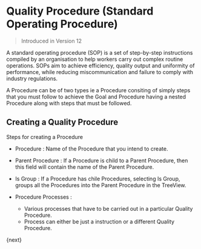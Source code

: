 <!-- add-breadcrumbs -->
# Quality Procedure (Standard Operating Procedure)

> Introduced in Version 12

 A standard operating procedure (SOP) is a set of step-by-step instructions compiled by an organisation to help workers carry out complex routine operations. SOPs aim to achieve efficiency, quality output and uniformity of performance, while reducing miscommunication and failure to comply with industry regulations.

 A Procedure can be of two types ie a Procedure consiting of simply steps that you must follow to achieve the Goal and Procedure having a nested Procedure along with steps that must be followed.

## Creating a Quality Procedure

 Steps for creating a Procedure

* Procedure : Name of the Procedure that you intend to create.

* Parent Procedure : If a Procedure is child to a Parent Procedure, then this field will contain the name of the Parent Procedure.

* Is Group : If a Procedure has chile Procedures, selecting Is Group, groups all the Procedures into the Parent Procedure in the TreeView.

* Procedure Processes :

  - Various processes that have to be carried out in a particular Quality Procedure.
  - Process can either be just a instruction or a different Quality Procedure.

{next}